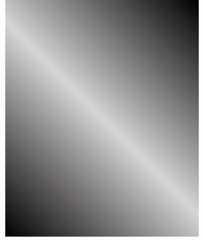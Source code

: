 <html><head>
	<title>Calculator</title>
	<style>
		body {
			background-image:linear-gradient(45deg,black,rgb(106, 104, 104),rgb(213, 213, 213),rgb(106, 104, 104),black);
			font-family: Arial, sans-serif;
            background-position: center;
            background-repeat: no-repeat;
            height: 640px;
            float: center;
			overflow-y: hidden;
		}
		#calculator {
			margin: 0 auto;
			width: 320px;
			background-color: #303131;
			padding: 20px;
			border-radius: 10px;
			box-shadow: 0 0 10px rgb(0, 0, 0);
		}
		h1 {
			text-align: center;
			font-size: 36px;
			margin-bottom: 20px;
		}
		input[type="button"] {
			width: 64px;
			height: 64px;
			font-size: 24px;
			background-color: #4caaaf;
			color: #fff;
			border: none;
			border-radius: 5px;
			cursor: pointer;
			margin: 5px;
			box-shadow: 0 0 5px rgba(0,0,0,0.2);
		}
		input[type="text"] {
			width: 100%;
			height: 50px;
			font-size: 24px;
			padding: 5px;
			margin-bottom: 10px;
			border-radius: 5px;
			border: none;
			box-shadow: 0 0 5px rgb(0, 0, 0);
			
		}
		
		input[type="button"]:active {
			box-shadow: 0 0 2px rgba(0,0,0,0.2);
			transform: translateY(2px);
		}
        #btn{
            box-shadow: 2px 5px 5px rgb(0, 0, 0) ;
            border-radius: 1rem;
			background-color: #303131;;
			
        }
		#btn:hover{
            background-color: #3e5b8e;
		}
        #cull{
            text-shadow: 2px 5px 5px rgb(1, 1, 42) ;
			color:white;
			float:center;
        }
		#cull:hover{
			color:green;
		}
	</style>
</head>
<body>
	<div id="calculator">
		<h1 id="cull">Calculator</h1>
		<input style="width:auto;float:center;margin-left:7px;" type="text" id="result" readonly="">
		<input type="button" id="btn" value="1" onclick="document.getElementById('result').value += '1'">
		<input type="button" id="btn" value="2" onclick="document.getElementById('result').value += '2'">
		<input type="button" id="btn" value="3" onclick="document.getElementById('result').value += '3'">
		<input type="button" id="btn" value="+" onclick="document.getElementById('result').value += '+'">
		<br>
		<input type="button" id="btn" value="4" onclick="document.getElementById('result').value += '4'">
		<input type="button" id="btn" value="5" onclick="document.getElementById('result').value += '5'">
		<input type="button" id="btn" value="6" onclick="document.getElementById('result').value += '6'">
		<input type="button" id="btn" value="-" onclick="document.getElementById('result').value += '-'">
		<br>
		<input type="button" id="btn" value="7" onclick="document.getElementById('result').value += '7'">
		<input type="button" id="btn" value="8" onclick="document.getElementById('result').value += '8'">
		<input type="button" id="btn" value="9" onclick="document.getElementById('result').value += '9'">
		<input type="button" id="btn" value="*" onclick="document.getElementById('result').value += '*'">
		<br>
		<input type="button" id="btn" value="C" onclick="document.getElementById('result').value = ''">
		<input type="button" id="btn" value="0" onclick="document.getElementById('result').value += '0'">
		<input type="button" id="btn" value="=" onclick="document.getElementById('result').value = eval(document.getElementById('result').value)">
		<input type="button" id="btn" value="/" onclick="document.getElementById('result').value += '/'">
	</div>


</body></html>
